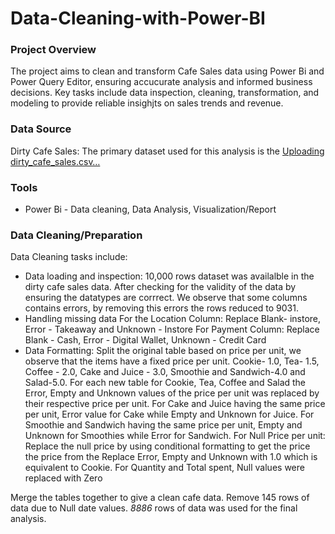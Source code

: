 
# Data-Cleaning-with-Power-BI

### Project Overview
The project aims to clean and transform Cafe Sales data using Power Bi and Power Query Editor, ensuring accucurate analysis and informed business decisions. Key tasks include data inspection, cleaning, transformation, and modeling to provide reliable insighjts on sales trends and revenue.


### Data Source
Dirty Cafe Sales: The primary dataset used for this analysis is the [Uploading dirty_cafe_sales.csv…]()  

### Tools
- Power Bi - Data cleaning, Data Analysis, Visualization/Report

### Data Cleaning/Preparation
Data Cleaning tasks include:
- Data loading and inspection:
 10,000 rows dataset was availalble in the dirty cafe sales data. After checking for the validity of the data by ensuring the datatypes are corrrect. We observe that some columns contains errors, by removing this errors the rows reduced to 9031.
- Handling missing data
  For the Location Column: Replace Blank- instore, Error - Takeaway and Unknown - Instore
  For Payment Column: Replace Blank - Cash, Error - Digital Wallet, Unknown - Credit Card
- Data Formatting:
Split the original table based on price per unit, we observe that the items have a fixed price per unit.
  Cookie- 1.0, Tea- 1.5,  Coffee - 2.0, Cake and Juice - 3.0, Smoothie and Sandwich-4.0 and Salad-5.0.
  For each new table for Cookie, Tea, Coffee and Salad the Error, Empty and Unknown values of the price per unit was replaced by their respective price per unit. 
  For Cake and Juice having the same price per unit, Error value for Cake while Empty and Unknown for Juice. 
  For Smoothie and Sandwich having the same price per unit, Empty and Unknown for Smoothies while Error for Sandwich. 
  For Null Price per unit: Replace the null price by using conditional formatting to get the price the price from the Replace Error, Empty and Unknown with 1.0 which is equivalent to Cookie. For Quantity and Total spent, Null values were replaced with Zero

Merge the tables together to give a clean cafe data. 
Remove 145 rows of data due to Null date values. 
*8886* rows of data was used for the final analysis. 